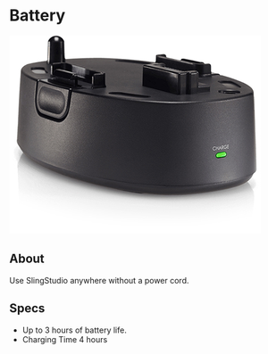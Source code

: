 # Battery

![Slingstudio](https://raw.githubusercontent.com/RedefiningWomeninTech/av-docs/master/img/battery.jpg)

## About

Use SlingStudio anywhere without a power cord.

## Specs

* Up to 3 hours of battery life.
* Charging Time 4 hours
